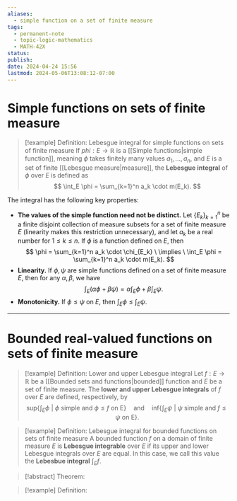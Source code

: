 ```yaml
---
aliases:
  - simple function on a set of finite measure
tags:
  - permanent-note
  - topic-logic-mathematics
  - MATH-42X
status: 
publish: 
date: 2024-04-24 15:56
lastmod: 2024-05-06T13:08:12-07:00
---
```

# Simple functions on sets of finite measure

>[!example] Definition: Lebesgue integral for simple functions on sets of finite measure
>If $phi: E \to \mathbb R$ is a [[Simple functions|simple function]], meaning $\phi$ takes finitely many values $a_1, …, a_n$, and $E$ is a set of finite [[Lebesgue measure|measure]], the **Lebesgue integral** of $\phi$ over $E$ is defined as
>$$
>\int_E \phi = \sum_{k=1}^n a_k \cdot m(E_k).
>$$

The integral has the following key properties:
- **The values of the simple function need not be distinct.** Let $\{ E_k\}_{k=1}^n$ be a finite disjoint collection of measure subsets for a set of finite measure $E$ (linearity makes this restriction unnecessary), and let $a_k$ be a real number for $1 \leq k \leq n$. If $\phi$ is a function defined on $E$, then
$$
\phi = \sum_{k=1}^n a_k \cdot \chi_{E_k} \ \implies \ \int_E \phi = \sum_{k=1}^n a_k \cdot m(E_k).
$$
- **Linearity.** If $\phi, \psi$ are simple functions defined on a set of finite measure $E$, then for any $\alpha, \beta$, we have
$$
\int_E (\alpha \phi + \beta \psi) = \alpha \int_E \phi + \beta \int_E \psi.
$$
- **Monotonicity.** If $\phi \leq \psi$ on $E$, then $\int_E \phi \leq \int_E \psi$.

---
# Bounded real-valued functions on sets of finite measure

>[!example] Definition: Lower and upper Lebesgue integral
>Let $f: E \to \mathbb R$ be a [[Bounded sets and functions|bounded]] function and $E$ be a set of finite measure. The **lower and upper Lebesgue integrals** of $f$ over $E$ are defined, respectively, by
>$$
> \text{sup}\left\{ \int_E \phi \ | \ \phi \text{ simple and } \phi \leq f \text{ on E} \right \} 
> \quad \text{and} \quad
> \text{inf}\left\{ \int_E \psi \ | \ \psi \text{ simple and } f \leq \psi \text{ on E} \right \}. 
>$$

>[!example] Definition: Lebesgue integral for bounded functions on sets of finite measure
>A bounded function $f$ on a domain of finite measure $E$ is **Lebesgue integrable** over $E$ if its upper and lower Lebesgue integrals over $E$ are equal. In this case, we call this value the **Lebesbue integral** $\int_E f.$




>[!abstract] Theorem:

>[!example] Definition: 
>